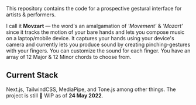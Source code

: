 This repository contains the code for a prospective gestural interface for artists & performers. 

I call it **Movzart** — the word's an amalgamation of _'Movement'_ & _'Mozart'_ since it tracks the motion of your bare hands and lets you compose music on a laptop/mobile device. It captures your hands using your device's camera and currently lets you produce sound by creating pinching-gestures with your fingers. You can customize the sound for each finger. You have an array of 12 Major & 12 Minor chords to choose from.

## Current Stack
Next.js, TailwindCSS, MediaPipe, and Tone.js among other things. The project is still 🚧 WIP as of **24 May 2022**. 
